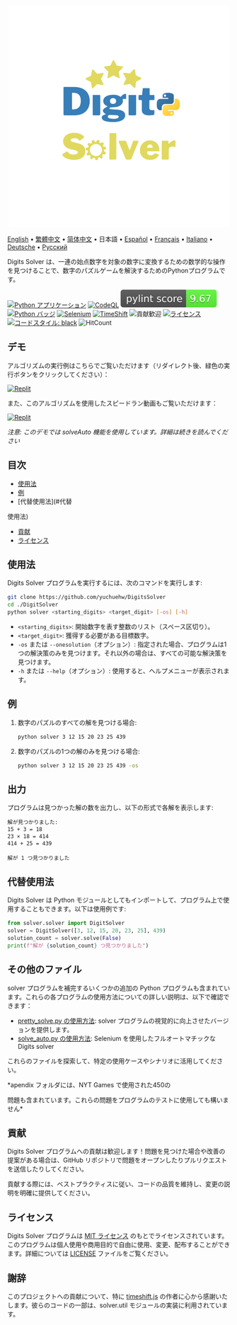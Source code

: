<p align="center">
    <picture>
      <img 
        src="new_logo.png" 
        alt="VueTube アイコン"
        width="500"
       />
    </picture>
<p>

[English](README.md)
 • [繁體中文](README_zh-TW.md)
 • [简体中文](README_zh-CN.md)
 • 日本語
 • [Español](README_es.md)
 • [Français](README_fr.md)
 • [Italiano](README_it.md)
 • [Deutsche](README_de.md)
 • [Русский](README_ru.md)

Digits Solver は、一連の始点数字を対象の数字に変換するための数学的な操作を見つけることで、数字のパズルゲームを解決するためのPythonプログラムです。

[![Python アプリケーション](https://github.com/yuchuehw/DigitsSolver/actions/workflows/python-app.yml/badge.svg)](https://github.com/yuchuehw/DigitsSolver/actions/workflows/python-app.yml)
[![CodeQL](https://github.com/yuchuehw/DigitsSolver/actions/workflows/github-code-scanning/codeql/badge.svg)](https://github.com/yuchuehw/DigitsSolver/actions/workflows/github-code-scanning/codeql)
[![PyLint スコア](https://raw.githubusercontent.com/yuchuehw/DigitsSolver/main/pylint_badge.svg)](pylint.out)
<br>
[![Python バッジ](https://img.shields.io/badge/Python-3776AB?style=flat&for-the-badge&logo=python&logoColor=white)](https://www.python.org/)
[![Selenium](https://img.shields.io/badge/Selenium-grey.svg?style=flat&logo=selenium)](https://www.selenium.dev/)
[![TimeShift](https://img.shields.io/badge/TimeShift.js-grey.svg?style=flat&logo=javascript)](https://github.com/plaa/TimeShift-js)
![貢献歓迎](https://img.shields.io/badge/contributions-welcome-brightgreen.svg?style=flat&color=pink)
[![ライセンス](https://img.shields.io/github/license/yuchuehw/DigitsSolver?style=flat&color=yellow)](LICENSE.md)
[![コードスタイル: black](https://img.shields.io/badge/code%20style-black-000000.svg)](https://github.com/psf/black)
![HitCount](https://hits.dwyl.com/yuchuehw/DigitsSolver.svg?style=flat)

## デモ
アルゴリズムの実行例はこちらでご覧いただけます（リダイレクト後、緑色の実行ボタンをクリックしてください）：

[![Replit](https://img.shields.io/badge/デモ-REPL.IT-purple.svg?style=flat&logo=replit)](https://replit.com/@yuchuehw/DigitsSolver)

また、このアルゴリズムを使用したスピードラン動画もご覧いただけます：

[![Replit](https://img.shields.io/badge/デモ-YOUTUBE-purple.svg?style=flat&logo=youtube)](https://www.youtube.com/watch?v=se2OdZnEHHA)

*注意: このデモでは solveAuto 機能を使用しています。詳細は続きを読んでください*
## 目次
- [使用法](#使用法)
- [例](#例)
- [代替使用法](#代替

使用法)
- [貢献](#貢献)
- [ライセンス](#ライセンス)


## 使用法

Digits Solver プログラムを実行するには、次のコマンドを実行します:

```bash
git clone https://github.com/yuchuehw/DigitsSolver
cd ./DigitSolver
python solver <starting_digits> <target_digit> [-os] [-h]
```

- `<starting_digits>`: 開始数字を表す整数のリスト（スペース区切り）。
- `<target_digit>`: 獲得する必要がある目標数字。
- `-os` または `--onesolution`（オプション）: 指定された場合、プログラムは1つの解決策のみを見つけます。それ以外の場合は、すべての可能な解決策を見つけます。
- `-h` または `--help`（オプション）: 使用すると、ヘルプメニューが表示されます。

## 例

1. 数字のパズルのすべての解を見つける場合:
   ```bash
   python solver 3 12 15 20 23 25 439
   ```

2. 数字のパズルの1つの解のみを見つける場合:
   ```bash
   python solver 3 12 15 20 23 25 439 -os
   ```

## 出力

プログラムは見つかった解の数を出力し、以下の形式で各解を表示します:

```
解が見つかりました:
15 + 3 = 18
23 × 18 = 414
414 + 25 = 439

解が 1 つ見つかりました
```

## 代替使用法
Digits Solver は Python モジュールとしてもインポートして、プログラム上で使用することもできます。以下は使用例です:

```python
from solver.solver import DigitSolver
solver = DigitSolver([3, 12, 15, 20, 23, 25], 439)
solution_count = solver.solve(False)
print(f"解が {solution_count} つ見つかりました")
```

## その他のファイル

solver プログラムを補完するいくつかの追加の Python プログラムも含まれています。これらの各プログラムの使用方法についての詳しい説明は、以下で確認できます：

- [pretty_solve.py の使用方法](reference/prettySolve.md): solver プログラムの視覚的に向上させたバージョンを提供します。
- [solve_auto.py の使用方法](reference/solveAuto.md): Selenium を使用したフルオートマチックな Digits solver

これらのファイルを探索して、特定の使用ケースやシナリオに活用してください。

*apendix フォルダには、NYT Games で使用された450の

問題も含まれています。これらの問題をプログラムのテストに使用しても構いません*

## 貢献

Digits Solver プログラムへの貢献は歓迎します！問題を見つけた場合や改善の提案がある場合は、GitHub リポジトリで問題をオープンしたりプルリクエストを送信したりしてください。

貢献する際には、ベストプラクティスに従い、コードの品質を維持し、変更の説明を明確に提供してください。

## ライセンス

Digits Solver プログラムは [MIT ライセンス](https://choosealicense.com/licenses/mit/) のもとでライセンスされています。このプログラムは個人使用や商用目的で自由に使用、変更、配布することができます。詳細については [LICENSE](LICENSE.md) ファイルをご覧ください。

## 謝辞

このプロジェクトへの貢献について、特に [timeshift.js](https://github.com/plaa/TimeShift-js) の作者に心から感謝いたします。彼らのコードの一部は、solver.util モジュールの実装に利用されています。
